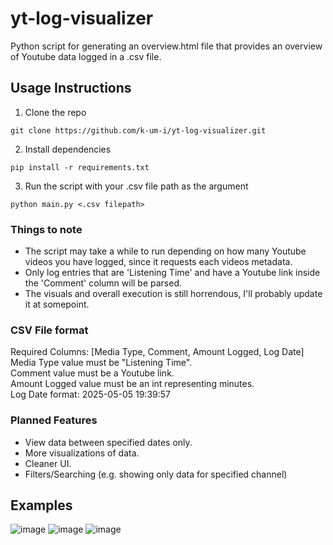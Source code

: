 # yt-log-visualizer
Python script for generating an overview.html file that provides an overview of Youtube data logged in a .csv file.

## Usage Instructions
1. Clone the repo
```
git clone https://github.com/k-um-i/yt-log-visualizer.git
```
2. Install dependencies
```
pip install -r requirements.txt
```
3. Run the script with your .csv file path as the argument
```
python main.py <.csv filepath>
```

### Things to note
- The script may take a while to run depending on how many Youtube videos you have logged, since it requests each videos metadata.
- Only log entries that are 'Listening Time' and have a Youtube link inside the 'Comment' column will be parsed.
- The visuals and overall execution is still horrendous, I'll probably update it at somepoint.

### CSV File format
Required Columns: [Media Type, Comment, Amount Logged, Log Date] \
Media Type value must be "Listening Time". \
Comment value must be a Youtube link. \
Amount Logged value must be an int representing minutes. \
Log Date format: 2025-05-05 19:39:57

### Planned Features
- View data between specified dates only.
- More visualizations of data.
- Cleaner UI.
- Filters/Searching (e.g. showing only data for specified channel)

## Examples
![image](https://github.com/user-attachments/assets/0828aaad-e7ad-413c-80ee-c099ecd7b9ee)
![image](https://github.com/user-attachments/assets/68054e91-5fed-4585-bae5-a4690ac8df59)
![image](https://github.com/user-attachments/assets/58adc059-4a0d-4dd2-ab06-0113a208e981)

